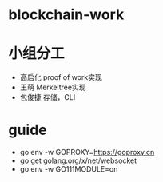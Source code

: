 # blockchain-work

# 小组分工
* 高启化 proof of work实现
* 王萌   Merkeltree实现
* 包俊捷 存储，CLI 
# guide
* go env -w GOPROXY=https://goproxy.cn
* go get golang.org/x/net/websocket
* go env -w GO111MODULE=on

